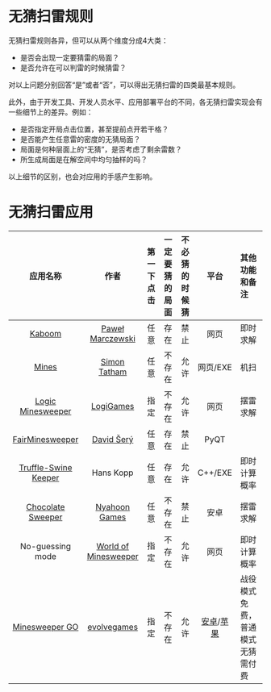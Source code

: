# 无猜扫雷规则

无猜扫雷规则各异，但可以从两个维度分成4大类：
- 是否会出现一定要猜雷的局面？
- 是否允许在可以判雷的时候猜雷？

对以上问题分别回答“是”或者“否”，可以得出无猜扫雷的四类最基本规则。

此外，由于开发工具、开发人员水平、应用部署平台的不同，各无猜扫雷实现会有一些细节上的差异。例如：

- 是否指定开局点击位置，甚至提前点开若干格？
- 是否能产生任意雷的密度的无猜局面？
- 局面是何种层面上的“无猜”，是否考虑了剩余雷数？
- 所生成局面是在解空间中均匀抽样的吗？

以上细节的区别，也会对应用的手感产生影响。

# 无猜扫雷应用

|应用名称|作者|第一下点击|一定要猜的局面|不必猜的时候猜|平台|其他功能和备注|
|:-:|:-:|:-:|:-:|:-:|:-:|:-|
|[Kaboom](https://pwmarcz.pl/kaboom/)|[Paweł Marczewski](https://pwmarcz.pl/)|任意|存在|禁止|网页|即时求解|
|[Mines](https://www.chiark.greenend.org.uk/~sgtatham/puzzles/js/mines.html)|[Simon Tatham](https://www.chiark.greenend.org.uk/~sgtatham/puzzles/)|任意|不存在|允许|网页/EXE|机扫|
|[Logic Minesweeper](https://www.logigames.com/minesweeper/logic)|[LogiGames](https://www.logigames.com/)|指定|不存在|允许|网页|摆雷求解|
|[FairMinesweeper](https://github.com/xseryda/FairMinesweeper)|[David Šerý](https://github.com/xseryda)|任意|存在|禁止|PyQT||
|[Truffle-Swine Keeper](https://github.com/curtisbright/swinekeeper)|Hans Kopp|任意|存在|允许|C++/EXE|即时计算概率|
|[Chocolate Sweeper](https://nyahoon.com/products/chocolate-sweeper)|[Nyahoon Games](https://nyahoon.com/products)|任意|不存在|禁止|安卓|摆雷求解|
|No-guessing mode|[World of Minesweeper](minesweeper.online)|指定|不存在|允许|网页|即时计算概率|
|[Minesweeper GO](https://www.facebook.com/minesweepergo/)|[evolvegames](https://twitter.com/evolvegames_dev)|指定|不存在|允许|[安卓](https://play.google.com/store/apps/details?id=com.EvolveGames.MinesweeperGo)/[苹果](https://apps.apple.com/gb/app/minesweeper-go-classic-game/id1451053153)|战役模式免费，普通模式无猜需付费|
